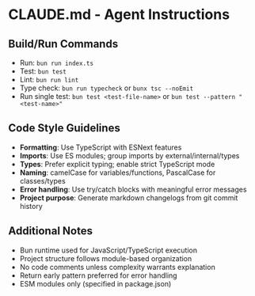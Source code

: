 # CLAUDE.md - Agent Instructions

## Build/Run Commands
- Run: `bun run index.ts`
- Test: `bun test`
- Lint: `bun run lint`
- Type check: `bun run typecheck` or `bunx tsc --noEmit`
- Run single test: `bun test <test-file-name>` or `bun test --pattern "<test-name>"`

## Code Style Guidelines
- **Formatting**: Use TypeScript with ESNext features
- **Imports**: Use ES modules; group imports by external/internal/types
- **Types**: Prefer explicit typing; enable strict TypeScript mode
- **Naming**: camelCase for variables/functions, PascalCase for classes/types
- **Error handling**: Use try/catch blocks with meaningful error messages
- **Project purpose**: Generate markdown changelogs from git commit history

## Additional Notes
- Bun runtime used for JavaScript/TypeScript execution
- Project structure follows module-based organization
- No code comments unless complexity warrants explanation
- Return early pattern preferred for error handling
- ESM modules only (specified in package.json)